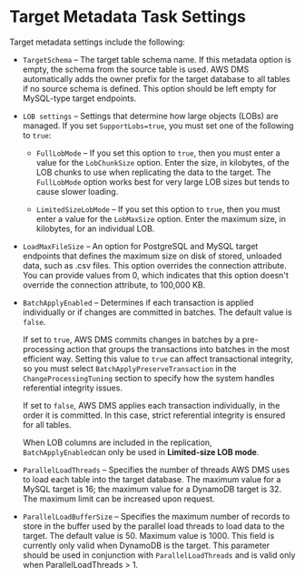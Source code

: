 # Target Metadata Task Settings<a name="CHAP_Tasks.CustomizingTasks.TaskSettings.TargetMetadata"></a>

Target metadata settings include the following:

+ `TargetSchema` – The target table schema name\. If this metadata option is empty, the schema from the source table is used\. AWS DMS automatically adds the owner prefix for the target database to all tables if no source schema is defined\. This option should be left empty for MySQL\-type target endpoints\. 

+ `LOB settings` – Settings that determine how large objects \(LOBs\) are managed\. If you set `SupportLobs=true`, you must set one of the following to `true`: 

  + `FullLobMode` – If you set this option to `true`, then you must enter a value for the `LobChunkSize` option\. Enter the size, in kilobytes, of the LOB chunks to use when replicating the data to the target\. The `FullLobMode` option works best for very large LOB sizes but tends to cause slower loading\.

  + `LimitedSizeLobMode` – If you set this option to `true`, then you must enter a value for the `LobMaxSize` option\. Enter the maximum size, in kilobytes, for an individual LOB\.

+ `LoadMaxFileSize` – An option for PostgreSQL and MySQL target endpoints that defines the maximum size on disk of stored, unloaded data, such as \.csv files\. This option overrides the connection attribute\. You can provide values from 0, which indicates that this option doesn't override the connection attribute, to 100,000 KB\.

+ `BatchApplyEnabled` – Determines if each transaction is applied individually or if changes are committed in batches\. The default value is `false`\.

  If set to `true`, AWS DMS commits changes in batches by a pre\-processing action that groups the transactions into batches in the most efficient way\. Setting this value to `true` can affect transactional integrity, so you must select `BatchApplyPreserveTransaction` in the `ChangeProcessingTuning` section to specify how the system handles referential integrity issues\. 

  If set to `false`, AWS DMS applies each transaction individually, in the order it is committed\. In this case, strict referential integrity is ensured for all tables\. 

  When LOB columns are included in the replication, `BatchApplyEnabled`can only be used in **Limited\-size LOB mode**\.

+ `ParallelLoadThreads` – Specifies the number of threads AWS DMS uses to load each table into the target database\. The maximum value for a MySQL target is 16; the maximum value for a DynamoDB target is 32\. The maximum limit can be increased upon request\.

+ `ParallelLoadBufferSize` – Specifies the maximum number of records to store in the buffer used by the parallel load threads to load data to the target\. The default value is 50\. Maximum value is 1000\. This field is currently only valid when DynamoDB is the target\. This parameter should be used in conjunction with `ParallelLoadThreads` and is valid only when ParallelLoadThreads > 1\.